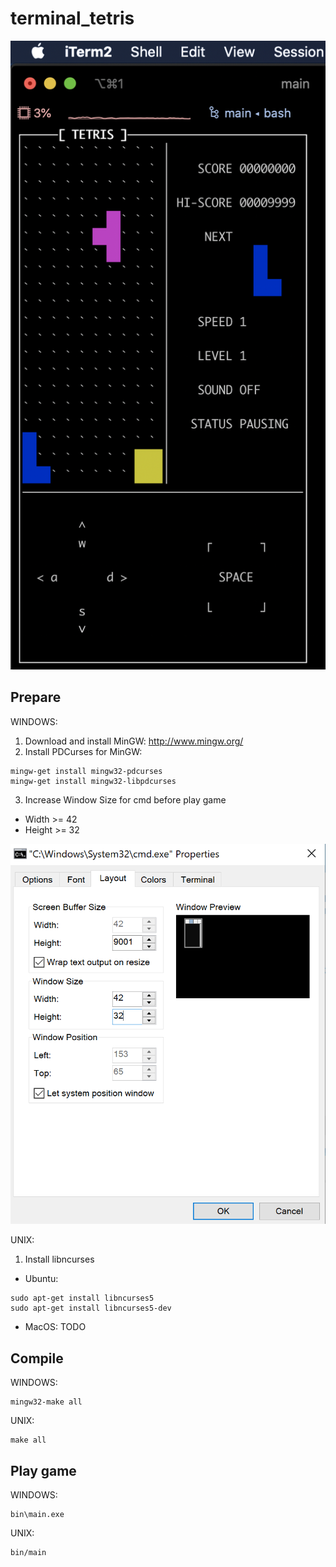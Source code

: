 # terminal_tetris

[//]: # (Image References)

[image0]: ./img/Tetris.PNG "TETRIS"
[image1]: ./img/CMD_Layout.PNG "CMD Layout"

![alt text][image0]

## Prepare
WINDOWS:
1. Download and install MinGW: http://www.mingw.org/
2. Install PDCurses for MinGW:
```
mingw-get install mingw32-pdcurses
mingw-get install mingw32-libpdcurses
```
3. Increase Window Size for cmd before play game
- Width >= 42
- Height >= 32

![alt text][image1]

UNIX:
1. Install libncurses
- Ubuntu:
```
sudo apt-get install libncurses5
sudo apt-get install libncurses5-dev
```

- MacOS: TODO

## Compile
WINDOWS:
```
mingw32-make all
```
UNIX:
```
make all
```

## Play game
WINDOWS:
```
bin\main.exe
```
UNIX:
```
bin/main
```
